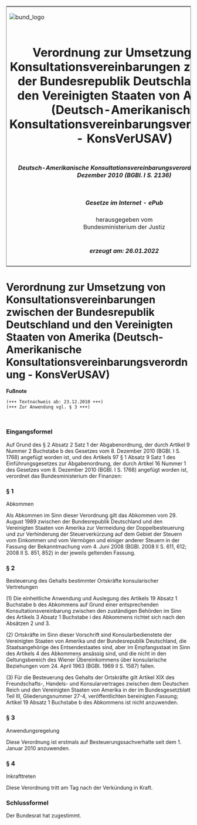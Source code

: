 <span id="DECKBLATT.html"></span>

<table border="0" frame="border" width="100%">

<tr valign="top">

<td align="left">

![bund\_logo](BfJ_2021_Web_de_de.gif)

</td>

<td align="right">

 

</td>

</tr>

<tr align="center" valign="middle">

<td colspan="2">

# Verordnung zur Umsetzung von Konsultationsvereinbarungen zwischen der Bundesrepublik Deutschland und den Vereinigten Staaten von Amerika (Deutsch-Amerikanische Konsultationsvereinbarungsverordnung - KonsVerUSAV)

</td>

</tr>

<tr align="center" valign="middle">

<td colspan="2">

##### Deutsch-Amerikanische Konsultationsvereinbarungsverordnung vom 20. Dezember 2010 (BGBl. I S. 2136)

</td>

</tr>

<tr align="center" valign="middle">

<td colspan="2">

  
  

##### Gesetze im Internet - ePub  
  
herausgegeben vom  
Bundesministerium der Justiz

</td>

</tr>

<tr align="center" valign="bottom">

<td colspan="2">

  
  

##### erzeugt am: 26.01.2022

</td>

</tr>

</table>

<span id="BJNR213600010.html"></span>

# Verordnung zur Umsetzung von Konsultationsvereinbarungen zwischen der Bundesrepublik Deutschland und den Vereinigten Staaten von Amerika (Deutsch-Amerikanische Konsultationsvereinbarungsverordnung - KonsVerUSAV)

<div>

  
**Fußnote**

<div class="jnhtml">

<div>

<div class="jurAbsatz">

  

``` 
(+++ Textnachweis ab: 23.12.2010 +++)
(+++ Zur Anwendung vgl. § 3 +++)

 
```

</div>

</div>

</div>

</div>

<span id="BJNR213600010BJNE000100000.html"></span>

### Eingangsformel  

<div>

<div class="jnhtml">

<div>

<div class="jurAbsatz">

Auf Grund des § 2 Absatz 2 Satz 1 der Abgabenordnung, der durch Artikel
9 Nummer 2 Buchstabe b des Gesetzes vom 8. Dezember 2010 (BGBl. I S.
1768) angefügt worden ist, und des Artikels 97 § 1 Absatz 9 Satz 1 des
Einführungsgesetzes zur Abgabenordnung, der durch Artikel 16 Nummer 1
des Gesetzes vom 8. Dezember 2010 (BGBl. I S. 1768) angefügt worden ist,
verordnet das Bundesministerium der Finanzen:

</div>

</div>

</div>

</div>

<span id="BJNR213600010BJNE000200000.html"></span>

### § 1  
Abkommen

<div>

<div class="jnhtml">

<div>

<div class="jurAbsatz">

Als Abkommen im Sinn dieser Verordnung gilt das Abkommen vom 29. August
1989 zwischen der Bundesrepublik Deutschland und den Vereinigten Staaten
von Amerika zur Vermeidung der Doppelbesteuerung und zur Verhinderung
der Steuerverkürzung auf dem Gebiet der Steuern vom Einkommen und vom
Vermögen und einiger anderer Steuern in der Fassung der Bekanntmachung
vom 4. Juni 2008 (BGBl. 2008 II S. 611, 612; 2008 II S. 851, 852) in der
jeweils geltenden Fassung.

</div>

</div>

</div>

</div>

<span id="BJNR213600010BJNE000300000.html"></span>

### § 2  
Besteuerung des Gehalts bestimmter Ortskräfte konsularischer Vertretungen

<div>

<div class="jnhtml">

<div>

<div class="jurAbsatz">

(1) Die einheitliche Anwendung und Auslegung des Artikels 19 Absatz 1
Buchstabe b des Abkommens auf Grund einer entsprechenden
Konsultationsvereinbarung zwischen den zuständigen Behörden im Sinn des
Artikels 3 Absatz 1 Buchstabe i des Abkommens richtet sich nach den
Absätzen 2 und 3.

</div>

<div class="jurAbsatz">

(2) Ortskräfte im Sinn dieser Vorschrift sind Konsularbedienstete der
Vereinigten Staaten von Amerika und der Bundesrepublik Deutschland, die
Staatsangehörige des Entsendestaates sind, aber im Empfangsstaat im Sinn
des Artikels 4 des Abkommens ansässig sind, und die nicht in den
Geltungsbereich des Wiener Übereinkommens über konsularische Beziehungen
vom 24. April 1963 (BGBl. 1969 II S. 1587) fallen.

</div>

<div class="jurAbsatz">

(3) Für die Besteuerung des Gehalts der Ortskräfte gilt Artikel XIX des
Freundschafts-, Handels- und Konsularvertrages zwischen dem Deutschen
Reich und den Vereinigten Staaten von Amerika in der im
Bundesgesetzblatt Teil III, Gliederungsnummer 27-4, veröffentlichten
bereinigten Fassung; Artikel 19 Absatz 1 Buchstabe b des Abkommens ist
nicht anzuwenden.

</div>

</div>

</div>

</div>

<span id="BJNR213600010BJNE000400000.html"></span>

### § 3  
Anwendungsregelung

<div>

<div class="jnhtml">

<div>

<div class="jurAbsatz">

Diese Verordnung ist erstmals auf Besteuerungssachverhalte seit dem 1.
Januar 2010 anzuwenden.

</div>

</div>

</div>

</div>

<span id="BJNR213600010BJNE000500000.html"></span>

### § 4  
Inkrafttreten

<div>

<div class="jnhtml">

<div>

<div class="jurAbsatz">

Diese Verordnung tritt am Tag nach der Verkündung in Kraft.

</div>

</div>

</div>

</div>

<span id="BJNR213600010BJNE000600000.html"></span>

### Schlussformel  

<div>

<div class="jnhtml">

<div>

<div class="jurAbsatz">

Der Bundesrat hat zugestimmt.

</div>

</div>

</div>

</div>
